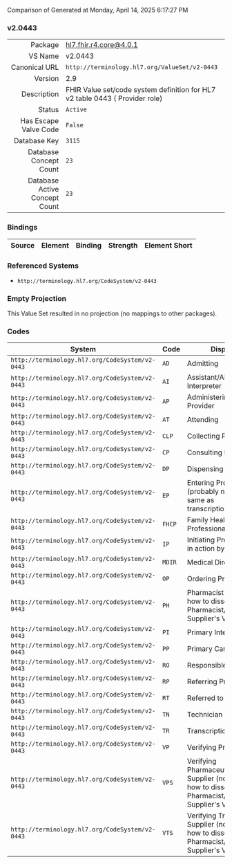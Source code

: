 Comparison of 
Generated at Monday, April 14, 2025 6:17:27 PM

### v2.0443

|      |     |
| ---: | --- |
| Package | hl7.fhir.r4.core@4.0.1 |
| VS Name | v2.0443 |
| Canonical URL | `http://terminology.hl7.org/ValueSet/v2-0443` |
| Version | 2.9 |
| Description | FHIR Value set/code system definition for HL7 v2 table 0443 ( Provider role) |
| Status | `Active` |
| Has Escape Valve Code | `False` |
| Database Key | `3115` |
| Database Concept Count | `23` |
| Database Active Concept Count | `23` |
### Bindings

| Source | Element | Binding | Strength | Element Short |
| ------ | ------- | ------- | -------- | ------------- |

### Referenced Systems

* `http://terminology.hl7.org/CodeSystem/v2-0443`
### Empty Projection

This Value Set resulted in no projection (no mappings to other packages).

### Codes

| System | Code | Display |
| ------ | ---- | ------- |
| `http://terminology.hl7.org/CodeSystem/v2-0443` | `AD` | Admitting |
| `http://terminology.hl7.org/CodeSystem/v2-0443` | `AI` | Assistant/Alternate Interpreter |
| `http://terminology.hl7.org/CodeSystem/v2-0443` | `AP` | Administering Provider |
| `http://terminology.hl7.org/CodeSystem/v2-0443` | `AT` | Attending |
| `http://terminology.hl7.org/CodeSystem/v2-0443` | `CLP` | Collecting Provider |
| `http://terminology.hl7.org/CodeSystem/v2-0443` | `CP` | Consulting Provider |
| `http://terminology.hl7.org/CodeSystem/v2-0443` | `DP` | Dispensing Provider |
| `http://terminology.hl7.org/CodeSystem/v2-0443` | `EP` | Entering Provider (probably not the same as transcriptionist?) |
| `http://terminology.hl7.org/CodeSystem/v2-0443` | `FHCP` | Family Health Care Professional |
| `http://terminology.hl7.org/CodeSystem/v2-0443` | `IP` | Initiating Provider (as in action by) |
| `http://terminology.hl7.org/CodeSystem/v2-0443` | `MDIR` | Medical Director |
| `http://terminology.hl7.org/CodeSystem/v2-0443` | `OP` | Ordering Provider |
| `http://terminology.hl7.org/CodeSystem/v2-0443` | `PH` | Pharmacist   (not sure how to dissect Pharmacist/Treatment Supplier's Verifier ID) |
| `http://terminology.hl7.org/CodeSystem/v2-0443` | `PI` | Primary Interpreter |
| `http://terminology.hl7.org/CodeSystem/v2-0443` | `PP` | Primary Care Provider |
| `http://terminology.hl7.org/CodeSystem/v2-0443` | `RO` | Responsible Observer |
| `http://terminology.hl7.org/CodeSystem/v2-0443` | `RP` | Referring Provider |
| `http://terminology.hl7.org/CodeSystem/v2-0443` | `RT` | Referred to Provider |
| `http://terminology.hl7.org/CodeSystem/v2-0443` | `TN` | Technician |
| `http://terminology.hl7.org/CodeSystem/v2-0443` | `TR` | Transcriptionist |
| `http://terminology.hl7.org/CodeSystem/v2-0443` | `VP` | Verifying Provider |
| `http://terminology.hl7.org/CodeSystem/v2-0443` | `VPS` | Verifying Pharmaceutical Supplier   (not sure how to dissect Pharmacist/Treatment Supplier's Verifier ID) |
| `http://terminology.hl7.org/CodeSystem/v2-0443` | `VTS` | Verifying Treatment Supplier   (not sure how to dissect Pharmacist/Treatment Supplier's Verifier ID) |
